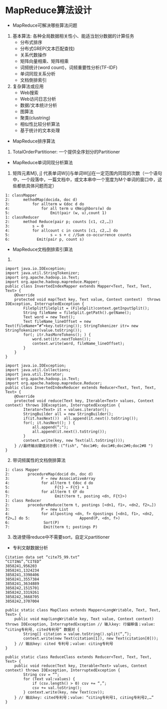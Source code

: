 # MapReduce算法设计 
* MapReduce可解决哪些算法问题
1. 基本算法: 各种全局数据相关性小、能适当划分数据的计算任务
    * 分布式排序 
    * 分布式GREP(文本匹配查找) 
    * 关系代数操作 
    * 矩阵向量相乘、矩阵相乘 
    * 词频统计(word count)，词频重要性分析(TF-IDF) 
    * 单词同现关系分析 
    * 文档倒排索引 
2. 复杂算法或应用 
    * Web搜索 
    * Web访问日志分析 
    * 数据/文本统计分析 
    * 图算法 
    * 聚类(clustring) 
    * 相似性比较分析算法 
    * 基于统计的文本处理
* MapReduce排序算法
1. TotalOrderPartitioner: 一个提供全序划分的Partitioner

* MapReduce单词同现分析算法
1. 矩阵元素M[i, j] 代表单词W[i]与单词W[j]在一定范围内同现的次数（一个语句中，一个段落中，一篇文档中，或文本串中一个宽度为M个单词的窗口中，这些都依具体问题而定）
```
1: classMapper 
2:      methodMap(docida, doc d) 
3:          for allterm w ∈doc d do 
4:              for all term u ∈Neighbors(w) do 
5:                  Emit(pair (w, u),count 1) 
1: classReducer 
2:      method Reduce(pair p; counts [c1, c2,…]) 
3:          s ← 0 
4:          for allcount c in counts [c1, c2,…] do 
5:                  s ← s + c //Sum co-occurrence counts 
6:            Emit(pair p, count s)
```
* MapReduce文档倒排索引算法 
1. 
```
import java.io.IOException; 
import java.util.StringTokenizer; 
import org.apache.hadoop.io.Text; 
import org.apache.hadoop.mapreduce.Mapper; 
public class InvertedIndexMapper extends Mapper<Text, Text, Text, Text> { 
    @Override 
    protected void map(Text key, Text value, Context context)  throws IOException, InterruptedException { 
        FileSplitfileSplit = (FileSplit)context.getInputSplit(); 
        String fileName = fileSplit.getPath().getName(); 
        Text word = new Text(); 
        Text fileName_lineOffset = new Text(fileName+”#”+key.toString()); StringTokenizer itr= new StringTokenizer(value.toString()); 
        for(; itr.hasMoreTokens(); ) {      
            word.set(itr.nextToken()); 
            context.write(word, fileName_lineOffset); 
        } 
    } 
}
```
```
import java.io.IOException; 
import java.util.Collections; 
import java.util.Iterator; 
import org.apache.hadoop.io.Text; 
import org.apache.hadoop.mapreduce.Reducer;
public class InvertedIndexReducer extends Reducer<Text, Text, Text, Text> { 
    @Override 
    protected void reduce(Text key, Iterable<Text> values, Context context) throws IOException, InterruptedException { 
        Iterator<Text> it = values.iterator(); 
        StringBuilder all = new StringBuilder(); 
        if(it.hasNext())  all.append(it.next().toString()); 
        for(; it.hasNext(); ) { 
            all.append(“;"); 
            all.append(it.next().toString()); 
        } 
        context.write(key, new Text(all.toString())); 
    } //最终输出键值对示例：(“fish", “doc1#0; doc1#8;doc2#0;doc2#8 ") 
}
```
2. 带词频属性的文档倒排算法 
```
1: class Mapper 
2:        procedureMap(docid dn, doc d) 
3:              F ← new AssociativeArray 
4:              for allterm t ∈doc d do 
5:                    F{t} ← F{t} + 1 
6:              for allterm t ∈F do 
7:                    Emit(term t, posting <dn, F{t}>) 
1: class Reducer 
2:        procedureReduce(term t, postings [<dn1, f1>, <dn2, f2>…]) 
3:              P ← new List 
4:              for allposting <dn, f> ∈postings [<dn1, f1>, <dn2, f2>…] do 5:                      Append(P, <dn, f>) 
6:               Sort(P) 
7:               Emit(term t; postings P)
```
3. 改进使得reduce中不需要sort，自定义partitioner

* 专利文献数据分析
```
Citation data set “cite75_99.txt” 
“CITING”,”CITED” 
3858241,956203 
3858241,1324234    
3858241,3398406    
3858241,3557384 
3858241,3634889 
3858242,1515701 
3858242,3319261 
3858242,3668705 
3858242,3707004 
```

```
public static class MapClass extends Mapper<LongWritable, Text, Text, Text> { 
    public void map(LongWritable key, Text value, Context context) throws IOException, InterruptedException // 输入key: 行偏移值；value: “citing专利号, cited专利号” 数据对 { 
        String[] citation = value.toString().split(“,”); 
        context.write(new Text(citation[1]), new Text(citation[0])); 
    } // 输出key: cited 专利号；value: citing专利号 
}

public static class ReduceClass extends Reducer<Text, Text, Text, Text> { 
    public void reduce(Text key, Iterable<Text> values, Context context) throws IOException, InterruptedException { 
        String csv = “”; 
        for (Text val:values) {    
            if (csv.length() > 0) csv += “,”; 
            csv += val.toString(); 
        } context.write(key, new Text(csv)); 
    } // 输出key: cited专利号；value: “citing专利号1, citing专利号2,…” 
}
